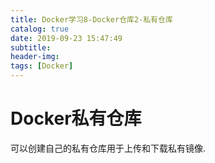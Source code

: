 ```yaml
---
title: Docker学习8-Docker仓库2-私有仓库
catalog: true
date: 2019-09-23 15:47:49
subtitle:
header-img:
tags: [Docker]
---
```

# Docker私有仓库
可以创建自己的私有仓库用于上传和下载私有镜像.


